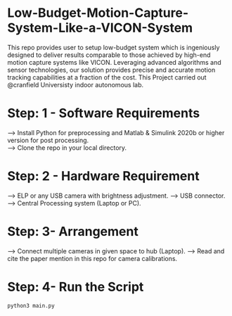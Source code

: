 # Low-Budget-Motion-Capture-System-Like-a-VICON-System

This repo provides user to setup low-budget system which is ingeniously designed to deliver results comparable to those achieved by high-end motion capture systems like VICON. Leveraging advanced algorithms and sensor technologies, our solution provides precise and accurate motion tracking capabilities at a fraction of the cost. This Project carried out @cranfield Universisty indoor autonomous lab.

# Step: 1 - Software Requirements
--> Install Python for preprocessing and Matlab & Simulink 2020b or higher version for post processing.  
--> Clone the repo in your local directory.

# Step: 2 - Hardware Requirement
--> ELP or any USB camera with brightness adjustment. 
--> USB connector. 
--> Central Processing system (Laptop or PC). 

# Step: 3- Arrangement
--> Connect multiple cameras in given space to hub (Laptop).
--> Read and cite the paper mention in this repo for camera calibrations.

# Step: 4- Run the Script 

```
python3 main.py
```

